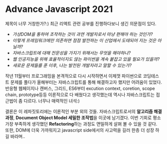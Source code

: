 <h1>Advance Javascript 2021</h1>
<p>제목이 너무 거창한가?:) 최근 리액트 관련 공부를 진행하다보니 생긴 의문점이 있다.</br>

- *가상DOM을 통하여 조작하는 것이 과연 개발자로서 마냥 편해야 하는 것인가?*</br>
- *이렇게 프레임워크에만 의존하면 점점 발전하는 이 산업에서 도태되어 지는 것은 아닐까?*</br>
- *자바스크립트에 대해 전문성을 가지기 위해서는 무엇을 해야하나?*</br>
- *웹 인공지능을 위해 효율적이지도 않는 파이썬을 계속 붙잡고 있을 필요가 있을까?*</br>
- *새로운 문제들를 푼 이후, 나는 발전된 개발자라고 말할 수 있는가?*</br> 

작년 11월부터 프로그래밍을 본격적으로 다시 시작하면서 이제껏 파이썬으로 코딩테스트 문제를 풀다가 올해부터는 자바스크립트를 통해 해결하고자 했지만 어려움이 있었다. 반응형 웹페이지나 캔버스, 그리드, ES6부터 excution context, coretion, scope chain, prototype등등 이론적으로 다 배웠다고 생각했는데 역시나 자바스크립트는 접근법이 좀 다르다. 너무나 매력적인 녀석:)

결론은 이 레파짓토리에는 이론적인 부분 외의 것들. 자바스크립트로서의 <b>알고리즘 해결과정</b>, <b>Document Object Model 세밀한 조작법</b>을 이곳에 남기겠다. 이번 기회로 평소 가장 부족하게 생각했던 <b>Refactoring</b>하는 과정도 면밀하게 살펴 볼 수 있을 것 같다. 또한, DOM에 더욱 가까워지고 javascript side에서의 사고력을 길러 한층 더 성장 하길 바라며.. 
</p>
</br>




